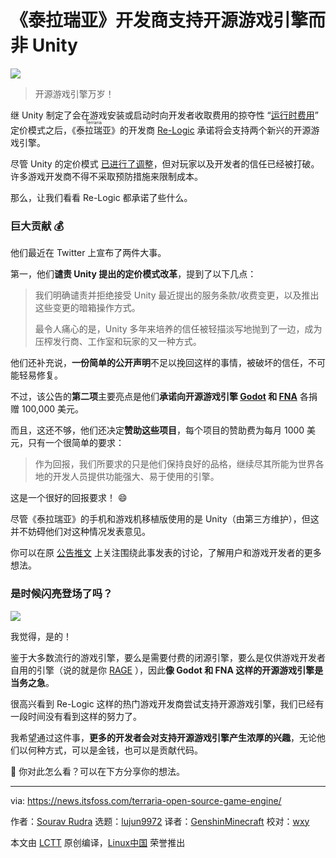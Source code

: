 [#]: subject: "Terraria Devs Support Open-Source Game Engines Over Unity"
[#]: via: "https://news.itsfoss.com/terraria-open-source-game-engine/"
[#]: author: "Sourav Rudra https://news.itsfoss.com/author/sourav/"
[#]: collector: "lujun9972/lctt-scripts-1693450080"
[#]: translator: "GenshinMinecraft"
[#]: reviewer: "wxy"
[#]: publisher: "wxy"
[#]: url: "https://linux.cn/article-16236-1.html"

《泰拉瑞亚》开发商支持开源游戏引擎而非 Unity
======

![][0]

> 开源游戏引擎万岁！

继 Unity 制定了会在游戏安装或启动时向开发者收取费用的掠夺性 “[运行时费用][2]” 定价模式之后，《<ruby>泰拉瑞亚<rt>Terraria</rt></ruby>》的开发商 [Re-Logic][1] 承诺将会支持两个新兴的开源游戏引擎。

尽管 Unity 的定价模式 [已进行了调整][3]，但对玩家以及开发者的信任已经被打破。许多游戏开发商不得不采取预防措施来限制成本。

那么，让我们看看 Re-Logic 都承诺了些什么。

### 巨大贡献 💰

他们最近在 Twitter 上宣布了两件大事。

第一，他们**谴责 Unity 提出的定价模式改革**，提到了以下几点：

> 我们明确谴责并拒绝接受 Unity 最近提出的服务条款/收费变更，以及推出这些变更的暗箱操作方式。
>
> 最令人痛心的是，Unity 多年来培养的信任被轻描淡写地抛到了一边，成为压榨发行商、工作室和玩家的又一种方式。

他们还补充说，**一份简单的公开声明**不足以挽回这样的事情，被破坏的信任，不可能轻易修复。

不过，该公告的**第二项**主要亮点是他们**承诺向开源游戏引擎 [Godot][4] 和 [FNA][5]** 各捐赠 100,000 美元。

而且，这还不够，他们还决定**赞助这些项目**，每个项目的赞助费为每月 1000 美元，只有一个很简单的要求：

> 作为回报，我们所要求的只是他们保持良好的品格，继续尽其所能为世界各地的开发人员提供功能强大、易于使用的引擎。

这是一个很好的回报要求！ 😄

尽管《泰拉瑞亚》的手机和游戏机移植版使用的是 Unity（由第三方维护），但这并不妨碍他们对这种情况发表意见。

你可以在原 [公告推文][6] 上关注围绕此事发表的讨论，了解用户和游戏开发者的更多想法。

### 是时候闪亮登场了吗？

![][7]

我觉得，是的！

鉴于大多数流行的游戏引擎，要么是需要付费的闭源引擎，要么是仅供游戏开发者自用的引擎（说的就是你 [RAGE][8] ），因此**像 Godot 和 FNA 这样的开源游戏引擎是当务之急**。

很高兴看到 Re-Logic 这样的热门游戏开发商尝试支持开源游戏引擎，我们已经有一段时间没有看到这样的努力了。

我希望通过这件事，**更多的开发者会对支持开源游戏引擎产生浓厚的兴趣**，无论他们以何种方式，可以是金钱，也可以是贡献代码。

💬 你对此怎么看？可以在下方分享你的想法。

--------------------------------------------------------------------------------

via: https://news.itsfoss.com/terraria-open-source-game-engine/

作者：[Sourav Rudra][a]
选题：[lujun9972][b]
译者：[GenshinMinecraft](https://github.com/GenshinMinecraft)
校对：[wxy](https://github.com/wxy)

本文由 [LCTT](https://github.com/LCTT/TranslateProject) 原创编译，[Linux中国](https://linux.cn/) 荣誉推出

[a]: https://news.itsfoss.com/author/sourav/
[b]: https://github.com/lujun9972
[1]: https://re-logic.com/
[2]: https://blog.unity.com/news/plan-pricing-and-packaging-updates
[3]: https://www.theregister.com/2023/09/19/unity_talks_of_price_cap/
[4]: https://godotengine.org/
[5]: https://fna-xna.github.io/
[6]: https://twitter.com/Terraria_Logic/status/1704227519027651016
[7]: https://news.itsfoss.com/content/images/2023/09/Terraria_Devs_W.png
[8]: https://en.wikipedia.org/wiki/Rockstar_Advanced_Game_Engine
[0]: https://img.linux.net.cn/data/attachment/album/202309/28/133314q5y3ibodit666056.jpg